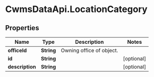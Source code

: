 # CwmsDataApi.LocationCategory

## Properties

Name | Type | Description | Notes
------------ | ------------- | ------------- | -------------
**officeId** | **String** | Owning office of object. | 
**id** | **String** |  | [optional] 
**description** | **String** |  | [optional] 


